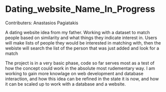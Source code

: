 # Dating_website_Name_In_Progress

Contributers: Anastasios Pagiatakis

A dating website idea from my father. Working with a dataset to match people based on similarity and what things they indicate interest in. Users will make lists of people they would be interested in matching with, then the webiste will search the list of the person that was just added and look for a match

The project is in a very basic phase, code so far serves most as a test of how the concept could work in the absolute most rudementary way. I am working to gain more knowlage on web development and database interaction, and how this idea can be refined in the state it is now, and how it can be scaled up to work with a database and a website.
